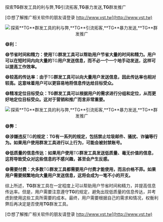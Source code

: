 探索**TG**群发工具的利与弊,**TG**引流拓客,**TG**暴力发送,**TG**群发推广

[😍想了解推广相关软件的朋友请登录 http://www.vst.tw](http://www.vst.tw)

 <center><img src="https://vst.tw/MP4/tuiguang/png/8.png" alt="探索**TG**群发工具的利与弊,**TG**引流拓客,**TG**暴力发送,**TG**群发推广"></center>

**😄利：**

**😄节省时间和精力：使用**TG**群发工具可以帮助用户节省大量的时间和精力。用户可以在短时间内向大量的**TG**用户发送信息，而不必一个一个地手动发送，这样可以提高工作效率。**

**😄较高的传达率：由于**TG**群发工具可以向大量用户发送信息，因此传达率也相对较高。这意味着用户可以更容易地将信息传达给目标受众。**

**😄精准定位目标受众：**TG**群发工具可以根据用户的需求进行分组和定位，从而更好地定位目标受众。这对于营销和推广而言非常重要。**

 <center><img src="https://vst.tw/MP4/tuiguang/png/3.png" alt="探索**TG**群发工具的利与弊,**TG**引流拓客,**TG**暴力发送,**TG**群发推广"></center>

**😄弊：**

**😄涉嫌违反**TG**的规定：**TG**有一系列的规定，包括禁止垃圾邮件、骚扰、诈骗等行为。如果用户使用群发工具进行以上行为，可能会被封禁账号。**

**😄低质量的信息传达：如果用户使用**TG**群发工具发送低质量、毫无价值的信息，这将导致受众对这些信息的不感兴趣，甚至会产生反感。**

**😄需要付费：大多数**TG**群发工具都需要用户付费才能使用，而且价格不菲。如果用户需要频繁地向大量用户发送信息，这将会成为一笔不小的开支。**

综上所述，**TG**群发工具在一定程度上可以帮助用户节省时间和精力，并提高信息传达率。但是，用户需要注意遵守**TG**的规定，避免出现低质量的信息传达，并考虑到使用这些工具所需要的成本。最终，用户需要根据自己的需求和情况，权衡利弊后再决定是否使用**TG**群发工具。

[😍想了解推广相关软件的朋友请登录 http://www.vst.tw](http://www.vst.tw)



